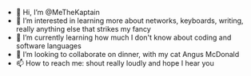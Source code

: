 - 👋 Hi, I’m @MeTheKaptain
- 👀 I’m interested in learning more about networks, keyboards, writing, really anything else that strikes my fancy
- 🌱 I’m currently learning how much I don't know about coding and software languages
- 💞️ I’m looking to collaborate on dinner, with my cat Angus McDonald
- 📫 How to reach me: shout really loudly and hope I hear you
